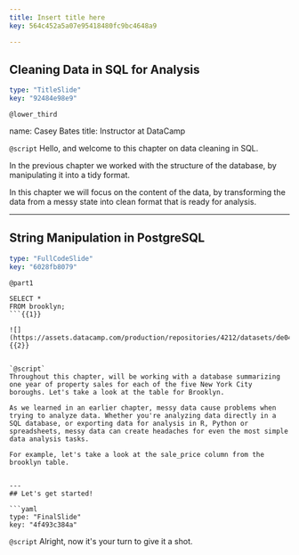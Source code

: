 ```yaml
---
title: Insert title here
key: 564c452a5a07e95418480fc9bc4648a9

---
```

## Cleaning Data in SQL for Analysis

```yaml
type: "TitleSlide"
key: "92484e98e9"
```

`@lower_third`

name: Casey Bates
title: Instructor at DataCamp


`@script`
Hello, and welcome to this chapter on data cleaning in SQL.

In the previous chapter we worked with the structure of the database, by manipulating it into a tidy format. 

In this chapter we will focus on the content of the data, by transforming the data from a messy state into clean format that is ready for analysis.


---
## String Manipulation in PostgreSQL

```yaml
type: "FullCodeSlide"
key: "6028fb8079"
```

`@part1`
```
SELECT * 
FROM brooklyn;
```{{1}}

![](https://assets.datacamp.com/production/repositories/4212/datasets/de04b7882315b286510e21db56bafa7038bc05fc/brooklyn.png){{2}}


`@script`
Throughout this chapter, will be working with a database summarizing one year of property sales for each of the five New York City boroughs. Let's take a look at the table for Brooklyn.

As we learned in an earlier chapter, messy data cause problems when trying to analyze data. Whether you're analyzing data directly in a SQL database, or exporting data for analysis in R, Python or spreadsheets, messy data can create headaches for even the most simple data analysis tasks.

For example, let's take a look at the sale_price column from the brooklyn table.


---
## Let's get started!

```yaml
type: "FinalSlide"
key: "4f493c384a"
```

`@script`
Alright, now it's your turn to give it a shot.

